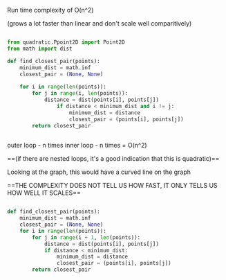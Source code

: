 Run time complexity of O(n^2)

(grows a lot faster than linear and don't scale well comparitively)


```python

from quadratic.Ppoint2D import Point2D
from math import dist

def find_closest_pair(points):
	minimum_dist = math.inf
	closest_pair = (None, None)
	
	for i in range(len(points)):
		for j in range(i, len(points)):
			distance = dist(points[i], points[j])
				if distance < minimum_dist and i != j:
					minimum_dist = distance
					closest_pair = (points[i], points[j])
		return closest_pair
	

```

outer loop - n times
inner loop - n times 
	= O(n^2) 
	
==(if there are nested loops, it's a good indication that this is quadratic)==

Looking at the graph, this would have a curved line on the graph 

==THE COMPLEXITY DOES NOT TELL US HOW FAST, IT ONLY TELLS US HOW WELL IT SCALES== 


```python

def find_closest_pair(points):
	minimum_dist = math.inf
	closest_pair = (None, None)
	for i in range(len(points)):
		for j in range(i + 1, len(points)):
			distance = dist(points[i], points[j])
			if distance < minimum_dist:
				minimum_dist = distance
				closest_pair = (points[i], points[j])
		return closest_pair

```

